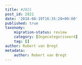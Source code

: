 ```yaml
---
title: #2821
post_id: 2821
date: '2018-08-19T16:35:20+00:00'
published: true
taxonomy:
    migration-status: review
    category: [Ongecategoriseerd]
    tag: []
author: Robert van Bregt
metadata:
    author: Robert van Bregt
---
```


